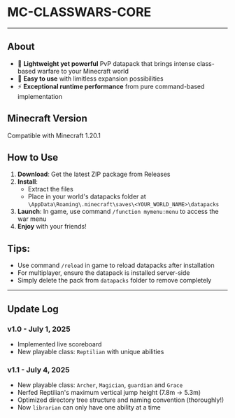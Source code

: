 # MC-CLASSWARS-CORE

---

## About

- 🚀 **Lightweight yet powerful** PvP datapack that brings intense class-based warfare to your Minecraft world
- 🤪 **Easy to use** with limitless expansion possibilities
- ⚡ **Exceptional runtime performance** from pure command-based implementation

## Minecraft Version

Compatible with Minecraft 1.20.1  

## How to Use

1. **Download**: Get the latest ZIP package from Releases  
2. **Install**:  
   - Extract the files  
   - Place in your world's datapacks folder at `\AppData\Roaming\.minecraft\saves\<YOUR_WORLD_NAME>\datapacks`  
3. **Launch**: In game, use command `/function mymenu:menu` to access the war menu
4. **Enjoy** with your friends!

## Tips:

- Use command `/reload` in game to reload datapacks after installation  
- For multiplayer, ensure the datapack is installed server-side  
- Simply delete the pack from `datapacks` folder to remove completely

---

## Update Log
### v1.0 - July 1, 2025
- Implemented live scoreboard
- New playable class: `Reptilian` with unique abilities

### v1.1 - July 4, 2025
- New playable class: `Archer`, `Magician`, `guardian` and `Grace`
- Nerfed Reptilian's maximum vertical jump height (7.8m → 5.3m)
- Optimized directory tree structure and naming convention (thoroughly!)
- Now `librarian` can only have one ability at a time